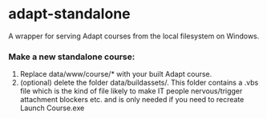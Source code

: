 # adapt-standalone
A wrapper for serving Adapt courses from the local filesystem on Windows.

### Make a new standalone course:

1. Replace data/www/course/\* with your built Adapt course.
1. (optional) delete the folder data/buildassets/. This folder contains a .vbs file which is the kind of file likely to make IT people nervous/trigger attachment blockers etc. and is only needed if you need to recreate Launch Course.exe
